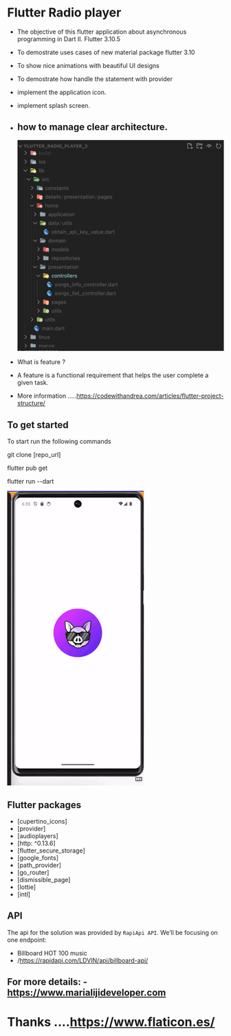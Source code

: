 # Flutter Radio player

- The objective of this flutter application about asynchronous programming in Dart II. Flutter 3.10.5
- To demostrate uses cases of new material package flutter 3.10
- To show nice animations with beautiful UI designs
- To demostrate how handle the statement with provider
- implement the application icon.
- implement splash screen.
  
- ## how to manage clear architecture.
  ![](assets/features.png)
- What is feature ?
- A feature is a functional requirement that helps the user complete a given task.
- More information .....https://codewithandrea.com/articles/flutter-project-structure/

## To get started 
To start run the following commands 

git clone [repo_url]

flutter pub get

flutter run --dart


![](assets/radio_player2.gif)

## Flutter packages
- [cupertino_icons]
- [provider]
- [audioplayers]
- [http: ^0.13.6]
- [flutter_secure_storage] 
- [google_fonts]
- [path_provider]
- [go_router]
- [dismissible_page]
- [lottie]
- [intl]

## API 
The api for the solution was provided by `RapiApi API`.
We’ll be focusing on one endpoint:

  -   Billboard HOT 100 music
  -  /https://rapidapi.com/LDVIN/api/billboard-api/


## For more details: - https://www.marialijideveloper.com
# Thanks ....https://www.flaticon.es/
